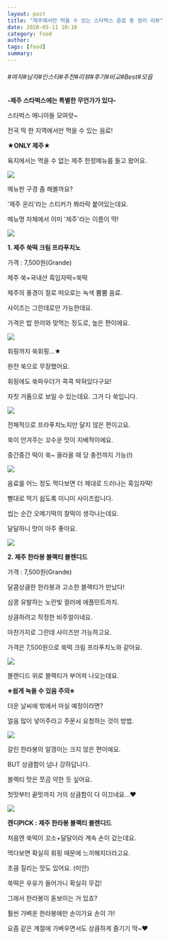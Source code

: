 ```yaml
---
layout: post
title: "제주에서만 먹을 수 있는 스타벅스 음료 총 정리 리뷰"
date: 2020-05-11 10:10
category: food 
author: 
tags: [food]
summary: 
---
```


###### #여자#남자#인스타#추천#리뷰#후기#비교#Best#모음

**-제주 스타벅스에는 특별한 무언가가 있다-**

  

스타벅스 매니아들 모여랏~

전국 딱 한 지역에서만 먹을 수 있는 음료!

**★ONLY 제주★**

육지에서는 먹을 수 없는 제주 한정메뉴를 들고 왔어요.

![](https://img1.daumcdn.net/thumb/R720x0/?fname=https%3A%2F%2Ft1.daumcdn.net%2Fliveboard%2Fdispatch%2Fb2a5a9225d0c439a88ab46a23b4e99e8.JPG)

메뉴판 구경 좀 해볼까요?

'제주 온리'라는 스티커가 쫘라락 붙어있는데요.

메뉴명 자체에서 이미 '제주'라는 이름이 딱!

![](https://img1.daumcdn.net/thumb/R720x0/?fname=https%3A%2F%2Ft1.daumcdn.net%2Fliveboard%2Fdispatch%2Fa93fdc78a8ad46b5af9f31bd6eabfaa1.JPG)

**1. 제주 쑥떡 크림 프라푸치노**

가격 : 7,500원(Grande)

  

제주 쑥+국내산 흑임자떡=쑥떡

제주의 풍경이 절로 떠오로는 녹색 뿜뿜 음료.

  

사이즈는 그란데로만 가능한데요.

가격은 밥 한끼와 맞먹는 정도로, 높은 편이에요.

![](https://img1.daumcdn.net/thumb/R720x0/?fname=https%3A%2F%2Ft1.daumcdn.net%2Fliveboard%2Fdispatch%2F4829cfa1a43f41f3be6c3717559cbdb8.JPG)

휘핑까지 쑥휘핑...★

완전 쑥으로 무장했어요.

휘핑에도 쑥파우더가 콕콕 박혀있다구요!

자칫 거품으로 보일 수 있는데요. 그거 다 쑥입니다.

![](https://img1.daumcdn.net/thumb/R720x0/?fname=https%3A%2F%2Ft1.daumcdn.net%2Fliveboard%2Fdispatch%2F7ecc0cd829af4cb29c70906677aeaf97.JPG)

전체적으로 프라푸치노지만 달지 않은 편이고요.

쑥이 안겨주는 꼬수운 맛이 지배적이에요.

중간중간 떡이 쑥~ 올라올 때 당 충전까지 가능(!)

![](https://img1.daumcdn.net/thumb/R720x0/?fname=https%3A%2F%2Ft1.daumcdn.net%2Fliveboard%2Fdispatch%2F4895ccf4d2584c178d24cce994df717e.JPG)

음료를 어느 정도 먹다보면 더 제대로 드러나는 흑임자떡!

빨대로 먹기 쉽도록 미니미 사이즈랍니다.

  

씹는 순간 오메기떡의 찰떡이 생각나는데요.

달달하니 맛이 아주 좋아요.

![](https://img1.daumcdn.net/thumb/R720x0/?fname=https%3A%2F%2Ft1.daumcdn.net%2Fliveboard%2Fdispatch%2F17599757a90145cdaebad1b88ab6b147.JPG)

**2. 제주 한라봉 블랙티 블렌디드**

가격 : 7,500원(Grande)

  

달콤상큼한 한라봉과 고소한 블랙티가 만났다!

심쿵 유발하는 노란빛 컬러에 애플민트까지.

상큼하려고 작정한 비주얼이네요.

  

마찬가지로 그란데 사이즈만 가능하고요.

가격은 7,500원으로 쑥떡 크림 프라푸치노와 같아요.

![](https://img1.daumcdn.net/thumb/R720x0/?fname=https%3A%2F%2Ft1.daumcdn.net%2Fliveboard%2Fdispatch%2Fb7edc9d9dea740af8e743c5fc5ba0062.JPG)

블랜디드 위로 블랙티가 부어져 나오는데요.

**※쉽게 녹을 수 있음 주의※**

더운 날씨에 밖에서 마실 예정이라면?

얼음 많이 넣어주라고 주문시 요청하는 것이 방법.

![](https://img1.daumcdn.net/thumb/R720x0/?fname=https%3A%2F%2Ft1.daumcdn.net%2Fliveboard%2Fdispatch%2F7f0f772304344f99ae0f216efb85014d.JPG)

갈린 한라봉의 알갱이는 크지 않은 편이에요.

BUT 상큼함이 넘나 강하답니다.

  

블랙티 맛은 쪼곰 약한 듯 싶어요.

첫맛부터 끝맛까지 거의 상큼함이 다 이끄네요...♥

![](https://img1.daumcdn.net/thumb/R720x0/?fname=https%3A%2F%2Ft1.daumcdn.net%2Fliveboard%2Fdispatch%2Fe6daa09f58a345f0965137a1dc937d4b.JPG)

**캔디PICK : 제주 한라봉 블랙티 블렌디드**

  

처음엔 쑥떡이 꼬소+달달이라 계속 손이 갔는데요.

먹다보면 확실히 휘핑 때문에 느끼해지더라고요.

초큼 질리는 맛도 있어요. (미안)

쑥떡은 우유가 들어가니 확실히 무겁!

  

그래서 한라봉이 돋보이는 거 있죠?

훨씬 가벼운 한라봉에만 손이가요 손이 가!

요즘 같은 계절에 가벼우면서도 상큼하게 즐기기 딱~♥